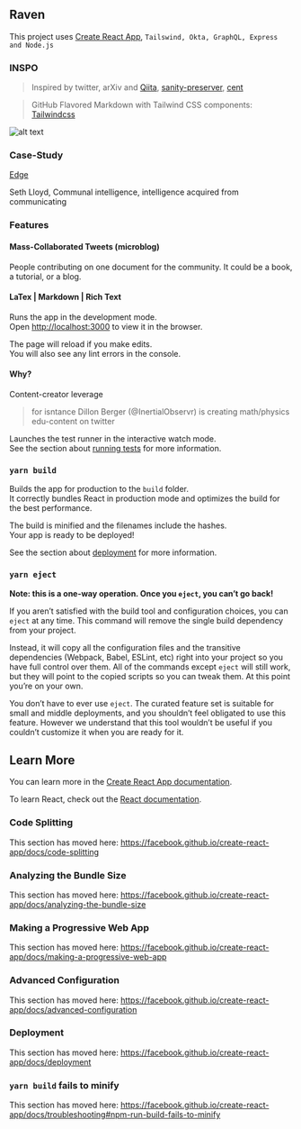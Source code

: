 ## Raven
This project uses [Create React App](https://github.com/facebook/create-react-app), `Tailswind, Okta, GraphQL, Express and Node.js`

### INSPO

> Inspired by twitter, arXiv and [Qiita](https://qiita.com/), [sanity-preserver](https://www.youtube.com/watch?v=S2GY3gh6qC8&feature=youtu.be), [cent](https://beta.cent.co/)

> GitHub Flavored Markdown with Tailwind CSS components: [Tailwindcss](https://github.com/iandinwoodie/github-markdown-tailwindcss)

![alt text](https://github.com/jonas-kgomo/raven/blob/master/src/icons/raven.png "Raven")

### Case-Study

[Edge](edge.org)

Seth Lloyd, Communal intelligence, intelligence acquired from communicating

### Features

#### Mass-Collaborated Tweets (microblog)

People contributing on one document for the community.
It could be a book, a tutorial, or a blog.

#### LaTex | Markdown | Rich Text


Runs the app in the development mode.<br />
Open [http://localhost:3000](http://localhost:3000) to view it in the browser.

The page will reload if you make edits.<br />
You will also see any lint errors in the console.

#### Why? 

Content-creator leverage 

> for isntance Dillon Berger (@InertialObservr) is creating math/physics edu-content on twitter

Launches the test runner in the interactive watch mode.<br />
See the section about [running tests](https://facebook.github.io/create-react-app/docs/running-tests) for more information.

### `yarn build`

Builds the app for production to the `build` folder.<br />
It correctly bundles React in production mode and optimizes the build for the best performance.

The build is minified and the filenames include the hashes.<br />
Your app is ready to be deployed!

See the section about [deployment](https://facebook.github.io/create-react-app/docs/deployment) for more information.

### `yarn eject`

**Note: this is a one-way operation. Once you `eject`, you can’t go back!**

If you aren’t satisfied with the build tool and configuration choices, you can `eject` at any time. This command will remove the single build dependency from your project.

Instead, it will copy all the configuration files and the transitive dependencies (Webpack, Babel, ESLint, etc) right into your project so you have full control over them. All of the commands except `eject` will still work, but they will point to the copied scripts so you can tweak them. At this point you’re on your own.

You don’t have to ever use `eject`. The curated feature set is suitable for small and middle deployments, and you shouldn’t feel obligated to use this feature. However we understand that this tool wouldn’t be useful if you couldn’t customize it when you are ready for it.

## Learn More

You can learn more in the [Create React App documentation](https://facebook.github.io/create-react-app/docs/getting-started).

To learn React, check out the [React documentation](https://reactjs.org/).

### Code Splitting

This section has moved here: https://facebook.github.io/create-react-app/docs/code-splitting

### Analyzing the Bundle Size

This section has moved here: https://facebook.github.io/create-react-app/docs/analyzing-the-bundle-size

### Making a Progressive Web App

This section has moved here: https://facebook.github.io/create-react-app/docs/making-a-progressive-web-app

### Advanced Configuration

This section has moved here: https://facebook.github.io/create-react-app/docs/advanced-configuration

### Deployment

This section has moved here: https://facebook.github.io/create-react-app/docs/deployment

### `yarn build` fails to minify

This section has moved here: https://facebook.github.io/create-react-app/docs/troubleshooting#npm-run-build-fails-to-minify
